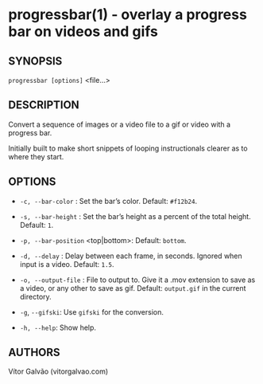 # progressbar(1) - overlay a progress bar on videos and gifs

## SYNOPSIS

`progressbar [options]` <file…>

## DESCRIPTION

Convert a sequence of images or a video file to a gif or video with a progress bar.

Initially built to make short snippets of looping instructionals clearer as to where they start.

## OPTIONS

* `-c, --bar-color` <color>:
Set the bar’s color. Default: `#f12b24`.

* `-s, --bar-height` <number>:
Set the bar’s height as a percent of the total height. Default: `1`.

* `-p, --bar-position` <top|bottom>:
Default: `bottom`.

* `-d, --delay` <number>:
Delay between each frame, in seconds. Ignored when input is a video. Default: `1.5`.

* `-o, --output-file` <file>:
File to output to. Give it a .mov extension to save as a video, or any other to save as gif. Default: `output.gif` in the current directory.

* `-g`, `--gifski`:
Use `gifski` for the conversion.

* `-h, --help`:
Show help.

## AUTHORS

Vítor Galvão (vitorgalvao.com)
